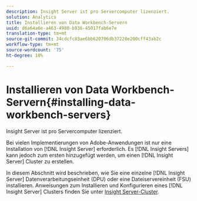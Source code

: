 ```yaml
---
description: Insight Server ist pro Servercomputer lizenziert.
solution: Analytics
title: Installieren von Data Workbench-Servern
uuid: d6a64a6e-a463-4980-b836-45017fab6e7e
translation-type: tm+mt
source-git-commit: 34cdcfc83ae6bb620706db37228e200cff43ab2c
workflow-type: tm+mt
source-wordcount: '75'
ht-degree: 10%

---
```



# Installieren von Data Workbench-Servern{#installing-data-workbench-servers}

Insight Server ist pro Servercomputer lizenziert.

Bei vielen Implementierungen von Adobe-Anwendungen ist nur eine Installation von [!DNL Insight Server] erforderlich. Es [!DNL Insight Servers] kann jedoch zum ersten hinzugefügt werden, um einen [!DNL Insight Server] Cluster zu erstellen.

In diesem Abschnitt wird beschrieben, wie Sie eine einzelne [!DNL Insight Server] Datenverarbeitungseinheit (DPU) oder eine Dateiservereinheit (FSU) installieren. Anweisungen zum Installieren und Konfigurieren eines [!DNL Insight Server] Clusters finden Sie unter [Insight Server-Cluster](../../../home/c-inst-svr/c-install-ins-svr/c-ins-svr-clstrs/c-abt-ins-svr-clsters.md).
